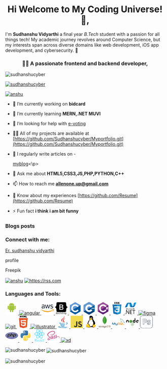<h1 align="center">Hi Welcome to My Coding Universe!  👋,</h1>
  </h3>I'm <b>Sudhanshu Vidyarthi</b> a final year<i> B.Tech</i> student with a passion for all things tech! My academic journey revolves around Computer Science, but my interests span across diverse domains like web development, iOS app development, and cybersecurity. 🚀</h3>
<h3 align="center">👨‍💻 A passionate frontend  and backend developer, </h4>

<p align="left"> <img src="https://komarev.com/ghpvc/?username=sudhanshucyber&label=Profile%20views&color=0e75b6&style=flat" alt="sudhanshucyber" /> </p>

<p align="left"> <a href="https://github.com/ryo-ma/github-profile-trophy"><img src="https://evote-sandy.vercel.app/" alt="sudhanshucyber"/></a> </p>

<p align="left"> <a href="https://twitter.com/SudhanshuVidya1" target="blank"><img src="https://img.shields.io/twitter/follow/anshu?logo=twitter&style=for-the-badge" alt="anshu" /></a> </p>

- 🔭 I’m currently working on **bidcard**

- 🌱 I’m currently learning **MERN,.NET MUVI**

- 🤝 I’m looking for help with [e-voting](Sudhanshucyber/onlinevotingsys)

- 👨‍💻 All of my projects are available at [https://github.com/Sudhanshucyber/Myportfolio.git](https://github.com/Sudhanshucyber/Myportfolio.git)

- 📝 I regularly write articles on
-<p> <a href="https://t.co/gODatE9BxG" alt="_blanck">myblog</a><\p>

- 💬 Ask me about **HTML5,CSS3,JS,PHP,PYTHON,C++**

- 📫 How to reach me **allenone.up@gmail.com**

- 📄 Know about my experiences [https://github.com/Resume](https://github.com/Resume)

- ⚡ Fun fact **i think i am bit funny**

### Blogs posts
<!-- BLOG-POST-LIST:START -->
<!-- BLOG-POST-LIST:END -->

<h3 align="left">Connect with me:</h3>
<div class="badge-base LI-profile-badge" data-locale="en_US" data-size="medium" data-theme="light" data-type="VERTICAL" data-vanity="mrsid" data-version="v1"><a class="badge-base__link LI-simple-link" href="https://in.linkedin.com/in/mrsid?trk=profile-badge">Er. sudhanshu vidyarthi</a></div>
              
profile <img href="https://www.freepik.com/free-psd/3d-illustration-person-with-sunglasses_27470334.htm#query=3d%20ai%20profile%20icon%20039&position=2&from_view=search&track=ais"><p>Freepik</p>
<p align="left">
<a href="https://twitter.com/SudhanshuVidya1" target="blank"><img align="center" src="https://raw.githubusercontent.com/rahuldkjain/github-profile-readme-generator/master/src/images/icons/Social/twitter.svg" alt="anshu" height="30" width="40" /></a>
<a href="/https://rss.com" target="blank"><img align="center" src="https://raw.githubusercontent.com/rahuldkjain/github-profile-readme-generator/master/src/images/icons/Social/rss.svg" alt="https://rss.com" height="30" width="40" /></a>
</p>

<h3 align="left">Languages and Tools:</h3>
<p align="left"> <a href="https://developer.android.com" target="_blank" rel="noreferrer"> <img src="https://raw.githubusercontent.com/devicons/devicon/master/icons/android/android-original-wordmark.svg" alt="android" width="40" height="40"/> </a> <a href="https://angular.io" target="_blank" rel="noreferrer"> <img src="https://angular.io/assets/images/logos/angular/angular.svg" alt="angular" width="40" height="40"/> </a> <a href="https://aws.amazon.com" target="_blank" rel="noreferrer"> <img src="https://raw.githubusercontent.com/devicons/devicon/master/icons/amazonwebservices/amazonwebservices-original-wordmark.svg" alt="aws" width="40" height="40"/> </a> <a href="https://getbootstrap.com" target="_blank" rel="noreferrer"> <img src="https://raw.githubusercontent.com/devicons/devicon/master/icons/bootstrap/bootstrap-plain-wordmark.svg" alt="bootstrap" width="40" height="40"/> </a> <a href="https://www.cprogramming.com/" target="_blank" rel="noreferrer"> <img src="https://raw.githubusercontent.com/devicons/devicon/master/icons/c/c-original.svg" alt="c" width="40" height="40"/> </a> <a href="https://www.w3schools.com/cpp/" target="_blank" rel="noreferrer"> <img src="https://raw.githubusercontent.com/devicons/devicon/master/icons/cplusplus/cplusplus-original.svg" alt="cplusplus" width="40" height="40"/> </a> <a href="https://www.w3schools.com/cs/" target="_blank" rel="noreferrer"> <img src="https://raw.githubusercontent.com/devicons/devicon/master/icons/csharp/csharp-original.svg" alt="csharp" width="40" height="40"/> </a> <a href="https://www.w3schools.com/css/" target="_blank" rel="noreferrer"> <img src="https://raw.githubusercontent.com/devicons/devicon/master/icons/css3/css3-original-wordmark.svg" alt="css3" width="40" height="40"/> </a> <a href="https://dotnet.microsoft.com/" target="_blank" rel="noreferrer"> <img src="https://raw.githubusercontent.com/devicons/devicon/master/icons/dot-net/dot-net-original-wordmark.svg" alt="dotnet" width="40" height="40"/> </a> <a href="https://www.figma.com/" target="_blank" rel="noreferrer"> <img src="https://www.vectorlogo.zone/logos/figma/figma-icon.svg" alt="figma" width="40" height="40"/> </a> <a href="https://git-scm.com/" target="_blank" rel="noreferrer"> <img src="https://www.vectorlogo.zone/logos/git-scm/git-scm-icon.svg" alt="git" width="40" height="40"/> </a> <a href="https://www.w3.org/html/" target="_blank" rel="noreferrer"> <img src="https://raw.githubusercontent.com/devicons/devicon/master/icons/html5/html5-original-wordmark.svg" alt="html5" width="40" height="40"/> </a> <a href="https://www.adobe.com/in/products/illustrator.html" target="_blank" rel="noreferrer"> <img src="https://www.vectorlogo.zone/logos/adobe_illustrator/adobe_illustrator-icon.svg" alt="illustrator" width="40" height="40"/> </a> <a href="https://www.java.com" target="_blank" rel="noreferrer"> <img src="https://raw.githubusercontent.com/devicons/devicon/master/icons/java/java-original.svg" alt="java" width="40" height="40"/> </a> <a href="https://developer.mozilla.org/en-US/docs/Web/JavaScript" target="_blank" rel="noreferrer"> <img src="https://raw.githubusercontent.com/devicons/devicon/master/icons/javascript/javascript-original.svg" alt="javascript" width="40" height="40"/> </a> <a href="https://www.linux.org/" target="_blank" rel="noreferrer"> <img src="https://raw.githubusercontent.com/devicons/devicon/master/icons/linux/linux-original.svg" alt="linux" width="40" height="40"/> </a> <a href="https://www.mongodb.com/" target="_blank" rel="noreferrer"> <img src="https://raw.githubusercontent.com/devicons/devicon/master/icons/mongodb/mongodb-original-wordmark.svg" alt="mongodb" width="40" height="40"/> </a> <a href="https://www.mysql.com/" target="_blank" rel="noreferrer"> <img src="https://raw.githubusercontent.com/devicons/devicon/master/icons/mysql/mysql-original-wordmark.svg" alt="mysql" width="40" height="40"/> </a> <a href="https://nodejs.org" target="_blank" rel="noreferrer"> <img src="https://raw.githubusercontent.com/devicons/devicon/master/icons/nodejs/nodejs-original-wordmark.svg" alt="nodejs" width="40" height="40"/> </a> <a href="https://www.photoshop.com/en" target="_blank" rel="noreferrer"> <img src="https://raw.githubusercontent.com/devicons/devicon/master/icons/photoshop/photoshop-line.svg" alt="photoshop" width="40" height="40"/> </a> <a href="https://www.php.net" target="_blank" rel="noreferrer"> <img src="https://raw.githubusercontent.com/devicons/devicon/master/icons/php/php-original.svg" alt="php" width="40" height="40"/> </a> <a href="https://www.python.org" target="_blank" rel="noreferrer"> <img src="https://raw.githubusercontent.com/devicons/devicon/master/icons/python/python-original.svg" alt="python" width="40" height="40"/> </a> <a href="https://reactjs.org/" target="_blank" rel="noreferrer"> <img src="https://raw.githubusercontent.com/devicons/devicon/master/icons/react/react-original-wordmark.svg" alt="react" width="40" height="40"/> </a> <a href="https://sass-lang.com" target="_blank" rel="noreferrer"> <img src="https://raw.githubusercontent.com/devicons/devicon/master/icons/sass/sass-original.svg" alt="sass" width="40" height="40"/> </a> <a href="https://www.adobe.com/products/xd.html" target="_blank" rel="noreferrer"> <img src="https://cdn.worldvectorlogo.com/logos/adobe-xd.svg" alt="xd" width="40" height="40"/> </a> </p>

<p><img align="left" src="https://github-readme-stats.vercel.app/api/top-langs?username=sudhanshucyber&show_icons=true&locale=en&layout=compact" alt="sudhanshucyber" /></p>

<p>&nbsp;<img align="center" src="https://github-readme-stats.vercel.app/api?username=sudhanshucyber&show_icons=true&locale=en" alt="sudhanshucyber" /></p>

<p><img align="center" src="https://github-readme-streak-stats.herokuapp.com/?user=sudhanshucyber&" alt="sudhanshucyber" /></p>

